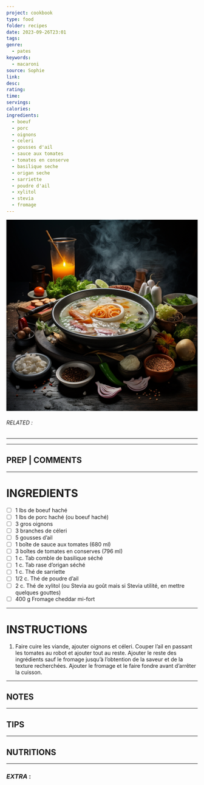 ```yaml
---
project: cookbook
type: food
folder: recipes
date: 2023-09-26T23:01
tags: 
genre:
  - pates
keywords:
  - macaroni
source: Sophie
link: 
desc: 
rating: 
time: 
servings: 
calories: 
ingredients:
  - boeuf
  - porc
  - oignons
  - celeri
  - gousses d'ail
  - sauce aux tomates
  - tomates en conserve
  - basilique seche
  - origan seche
  - sarriette
  - poudre d'ail
  - xylitol
  - stevia
  - fromage
---
```


![IMAGE](_default.png)

###### *RELATED* : 
---


---
## PREP | COMMENTS



---
# INGREDIENTS

- [ ] 1 lbs de boeuf haché
- [ ] 1 lbs de porc haché (ou boeuf haché) 
- [ ] 3 gros oignons
- [ ] 3 branches de céleri
- [ ] 5 gousses d’ail
- [ ] 1 boîte de sauce aux tomates (680 ml)
- [ ] 3 boîtes de tomates en conserves (796 ml)
- [ ] 1 c. Tab comble de basilique séché
- [ ] 1 c. Tab rase d’origan séché
- [ ] 1 c. Thé de sarriette
- [ ] 1/2 c. Thé de poudre d’ail
- [ ] 2 c. Thé de xylitol (ou Stevia au goût mais si Stevia utilité, en mettre quelques gouttes)
- [ ] 400 g Fromage cheddar mi-fort

---
# INSTRUCTIONS

1. Faire cuire les viande, ajouter oignons et céleri. Couper l’ail en passant les tomates au robot et ajouter tout au reste. Ajouter le reste des ingrédients sauf le fromage jusqu’à l’obtention de la saveur et de la texture recherchées. Ajouter le fromage et le faire fondre avant d’arrêter la cuisson.

---
## NOTES



---
## TIPS



---
## NUTRITIONS



---
### *EXTRA* :




